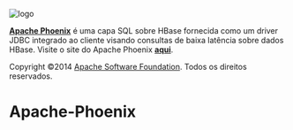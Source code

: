 ![logo](http://phoenix.apache.org/images/logo.png)

<b>[Apache Phoenix](http://phoenix.apache.org/)</b> é uma capa SQL sobre HBase fornecida como um driver JDBC integrado ao cliente visando consultas de baixa latência sobre dados HBase. Visite o site do Apache Phoenix <b>[aqui](http://phoenix.apache.org/)</b>.

Copyright ©2014 [Apache Software Foundation](http://www.apache.org/). Todos os direitos reservados.
# Apache-Phoenix
